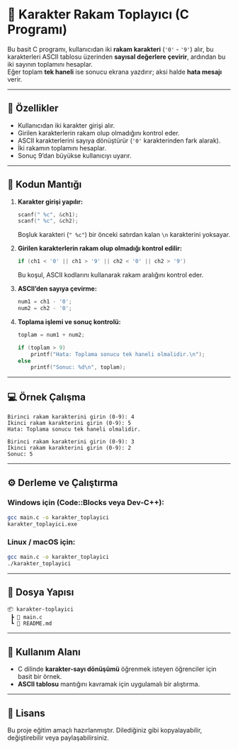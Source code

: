 # 🧮 Karakter Rakam Toplayıcı (C Programı)

Bu basit C programı, kullanıcıdan iki **rakam karakteri** (`'0'` - `'9'`) alır, bu karakterleri ASCII tablosu üzerinden **sayısal değerlere çevirir**, ardından bu iki sayının toplamını hesaplar.  
Eğer toplam **tek haneli** ise sonucu ekrana yazdırır; aksi halde **hata mesajı** verir.

---

## 🚀 Özellikler

- Kullanıcıdan iki karakter girişi alır.  
- Girilen karakterlerin rakam olup olmadığını kontrol eder.  
- ASCII karakterlerini sayıya dönüştürür (`'0'` karakterinden fark alarak).  
- İki rakamın toplamını hesaplar.  
- Sonuç 9’dan büyükse kullanıcıyı uyarır.

---

## 🧠 Kodun Mantığı

1. **Karakter girişi yapılır:**
   ```c
   scanf(" %c", &ch1);
   scanf(" %c", &ch2);
   ```
   Boşluk karakteri (`" %c"`) bir önceki satırdan kalan `\n` karakterini yoksayar.

2. **Girilen karakterlerin rakam olup olmadığı kontrol edilir:**
   ```c
   if (ch1 < '0' || ch1 > '9' || ch2 < '0' || ch2 > '9')
   ```
   Bu koşul, ASCII kodlarını kullanarak rakam aralığını kontrol eder.

3. **ASCII’den sayıya çevirme:**
   ```c
   num1 = ch1 - '0';
   num2 = ch2 - '0';
   ```

4. **Toplama işlemi ve sonuç kontrolü:**
   ```c
   toplam = num1 + num2;

   if (toplam > 9)
       printf("Hata: Toplama sonucu tek haneli olmalidir.\n");
   else
       printf("Sonuc: %d\n", toplam);
   ```

---

## 💻 Örnek Çalışma

```
Birinci rakam karakterini girin (0-9): 4
Ikinci rakam karakterini girin (0-9): 5
Hata: Toplama sonucu tek haneli olmalidir.
```

```
Birinci rakam karakterini girin (0-9): 3
Ikinci rakam karakterini girin (0-9): 2
Sonuc: 5
```

---

## ⚙️ Derleme ve Çalıştırma

### Windows için (Code::Blocks veya Dev-C++):
```bash
gcc main.c -o karakter_toplayici
karakter_toplayici.exe
```

### Linux / macOS için:
```bash
gcc main.c -o karakter_toplayici
./karakter_toplayici
```

---

## 📁 Dosya Yapısı

```
📦 karakter-toplayici
 ┣ 📜 main.c
 ┗ 📜 README.md
```

---

## 🧩 Kullanım Alanı

- C dilinde **karakter-sayı dönüşümü** öğrenmek isteyen öğrenciler için basit bir örnek.  
- **ASCII tablosu** mantığını kavramak için uygulamalı bir alıştırma.

---

## 📝 Lisans

Bu proje eğitim amaçlı hazırlanmıştır. Dilediğiniz gibi kopyalayabilir, değiştirebilir veya paylaşabilirsiniz.  

